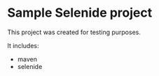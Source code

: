 # Sample Selenide project

This project was created for testing purposes.

It includes:
 * maven
 * selenide

